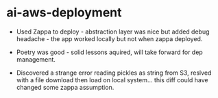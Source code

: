 # ai-aws-deployment

- Used Zappa to deploy - abstraction layer was nice but added debug headache - the app worked locally but not when zappa deployed.

- Poetry was good - solid lessons aquired, will take forward for dep management.

- Discovered a strange error reading pickles as string from S3, reslved with a file download then load on local system... this diff could have changed some zappa assumption.
